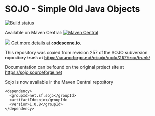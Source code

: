 SOJO - Simple Old Java Objects
==============================
[![Build status](https://github.com/github/maddingo/sojo/workflows/maven.yml/badge.svg)](https://github.com/maddingo/sojo/actions)


Available on Maven Central: [![Maven Central](https://img.shields.io/maven-central/v/net.sf.sojo/sojo.svg?style=plastic)](http://search.maven.org/#search%7Cga%7C1%7Ca%3A%22sojo%22%20g%3A%22net.sf.sojo%22)

[![](https://codescene.io/projects/3650/status.svg) Get more details at **codescene.io**.](https://codescene.io/projects/3650/jobs/latest-successful/results)

This repository was copied from revision 257 of the SOJO subversion repository trunk 
at https://sourceforge.net/p/sojo/code/257/tree/trunk/

Documentation can be found on the original project site at https://sojo.sourceforge.net 

Sojo is now available in the Maven Central repository

    <dependency>
      <groupId>net.sf.sojo</groupId>
      <artifactId>sojo</groupId>
      <version>1.0.8</groupId>
    </dependency>
